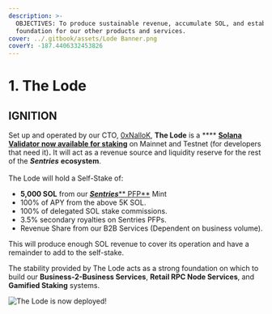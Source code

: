 ```yaml
---
description: >-
  OBJECTIVES: To produce sustainable revenue, accumulate SOL, and establish a
  foundation for our other products and services.
cover: ../.gitbook/assets/Lode Banner.png
coverY: -187.4406332453826
---
```


# 1. The Lode

## IGNITION

Set up and operated by our CTO, [0xNalloK](https://twitter.com/0xTuti), **The Lode** is a **** [**Solana Validator now available for staking**](https://solanabeach.io/validator/LodezVTbz3v5GK6oULfWNFfcs7D4rtMZQkmRjnh65gq) on Mainnet and Testnet (for developers that need it)**.** It will act as a revenue source and liquidity reserve for the rest of the _**Sentries**_ **ecosystem**.\
\
The Lode will hold a Self-Stake of:

* **5,000 SOL** from our [_**Sentries**_** PFP**](../sentries-pfps.md) Mint
* 100% of APY from the above 5K SOL.
* 100% of delegated SOL stake commissions.
* 3.5% secondary royalties on Sentries PFPs.
* Revenue Share from our B2B Services (Dependent on business volume).

This will produce enough SOL revenue to cover its operation and have a remainder to add to the self-stake.

The stability provided by The Lode acts as a strong foundation on which to build our **Business-2-Business Services**, **Retail RPC Node Services**, and **Gamified Staking** systems.

![The Lode is now deployed!](../.gitbook/assets/LoreArt1.png)
